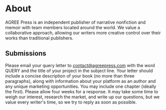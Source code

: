 # About
AGREE Press is an independent publisher of narrative nonfiction and memoir with team members located around the world. We value a collaborative approach, allowing our writers more creative control over their works than traditional publishers.

## Submissions
Please email your query letter to contact@agreepress.com with the word QUERY and the title of your project in the subject line. Your letter should include a concise description of your book (no more than three paragraphs), along with information about your platform as an author and any unique marketing opportunities. You may include one chapter (ideally the first). Please allow four weeks for a response. It may take some time to weigh our interest, research the market, and write up our questions, but we value every writer's time, so we try to reply as soon as possible.
